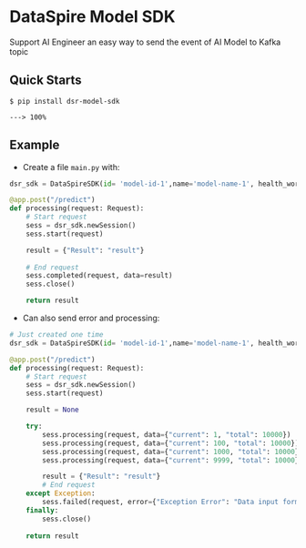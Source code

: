 # DataSpire Model SDK

Support AI Engineer an easy way to send the event of AI Model to Kafka topic

## Quick Starts

<div class="termy">

```console
$ pip install dsr-model-sdk

---> 100%
```

</div>

## Example

* Create a file `main.py` with:

```Python
dsr_sdk = DataSpireSDK(id= 'model-id-1',name='model-name-1', health_worker=True, target="kafka-bridge.local")

@app.post("/predict")
def processing(request: Request):
    # Start request 
    sess = dsr_sdk.newSession()
    sess.start(request)

    result = {"Result": "result"}
    
    # End request 
    sess.completed(request, data=result)
    sess.close()

    return result
```

* Can also send error and processing:

```Python
# Just created one time
dsr_sdk = DataSpireSDK(id= 'model-id-1',name='model-name-1', health_worker=True, target="kafka-bride.local")

@app.post("/predict")
def processing(request: Request):
    # Start request 
    sess = dsr_sdk.newSession()
    sess.start(request)

    result = None

    try:
        sess.processing(request, data={"current": 1, "total": 10000})
        sess.processing(request, data={"current": 100, "total": 10000})
        sess.processing(request, data={"current": 1000, "total": 10000})
        sess.processing(request, data={"current": 9999, "total": 10000})

        result = {"Result": "result"}
        # End request 
    except Exception:
        sess.failed(request, error={"Exception Error": "Data input format validated failed..."})
    finally:
        sess.close()
    
    return result
```
